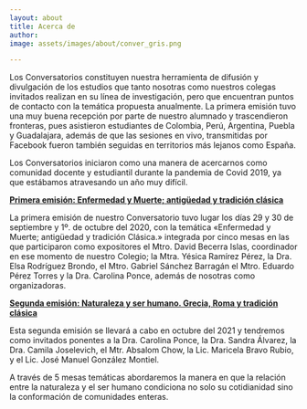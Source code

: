```yaml
---
layout: about
title: Acerca de
author:
image: assets/images/about/conver_gris.png

---
```


Los Conversatorios constituyen nuestra herramienta de difusión y divulgación de los estudios que tanto nosotras como nuestros colegas invitados realizan en su línea de investigación, pero que encuentran puntos de contacto con la temática propuesta anualmente.
La primera emisión tuvo una muy buena recepción por parte de nuestro alumnado y trascendieron fronteras, pues asistieron estudiantes de Colombia, Perú, Argentina, Puebla y Guadalajara, además de que las sesiones en vivo, transmitidas por Facebook fueron también seguidas en territorios más lejanos como España.

Los Conversatorios iniciaron como una manera de acercarnos como comunidad docente y estudiantil durante la pandemia de Covid 2019, ya que estábamos atravesando un año muy difícil.

 [**Primera emisión: Enfermedad y Muerte; antigüedad y tradición clásica**](https://www.youtube.com/playlist?list=PLi55MVqBpf5K170ENnRRA8z3m2A3keMXN)

La primera emisión de nuestro Conversatorio tuvo lugar  los días 29 y 30 de septiembre y 1º. de octubre del 2020, con la temática «Enfermedad y Muerte; antigüedad y tradición Clásica.» integrada por cinco mesas en las que participaron como expositores el Mtro. David Becerra Islas, coordinador en ese momento de nuestro Colegio; la Mtra. Yésica Ramírez Pérez, la Dra. Elsa Rodríguez Brondo, el Mtro. Gabriel Sánchez Barragán el Mtro. Eduardo Pérez Torres y la Dra. Carolina Ponce, además de nosotras como organizadoras.

 [**Segunda emisión: Naturaleza y ser humano. Grecia, Roma y tradición clásica**](http://desdethemysciraffyl.mx/2021/09/04/Naturaleza-y-ser-humano.-Grecia,-Roma-y-traducci%C3%B3n-cl%C3%A1sica/)

Esta segunda emisión se llevará a cabo en octubre del 2021 y tendremos como invitados ponentes a la Dra. Carolina Ponce, la Dra. Sandra Álvarez, la Dra. Camila Joselevich, el Mtr. Absalom Chow, la Lic. Maricela Bravo Rubio, y el Lic. José Manuel González Montiel.  

A través de 5 mesas temáticas abordaremos la manera en que la relación entre la naturaleza y el ser humano condiciona no solo su cotidianidad sino la conformación de comunidades enteras.
